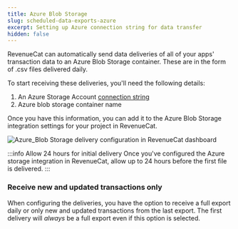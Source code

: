 ```yaml
---
title: Azure Blob Storage
slug: scheduled-data-exports-azure
excerpt: Setting up Azure connection string for data transfer
hidden: false
---
```


RevenueCat can automatically send data deliveries of all of your apps' transaction data to an Azure Blob Storage container. These are in the form of .csv files delivered daily.

To start receiving these deliveries, you'll need the following details:

1. An Azure Storage Account [connection string](https://learn.microsoft.com/en-us/azure/storage/common/storage-configure-connection-string)
2. Azure blob storage container name

Once you have this information, you can add it to the Azure Blob Storage integration settings for your project in RevenueCat.

[//]: # (TODO: Add image for Azure Blob Storage delivery configuration in RevenueCat dashboard)
![Azure_Blob Storage delivery configuration in RevenueCat dashboard](/images/a6c3ffd-app.revenuecat.com_projects_85ff18c7_integrations_intercom_9_88010b22e98099b0848533cc1c6ec248.png)

:::info Allow 24 hours for initial delivery
Once you've configured the Azure storage integration in RevenueCat, allow up to 24 hours before the first file is delivered.
:::

### Receive new and updated transactions only

When configuring the deliveries, you have the option to receive a full export daily or only new and updated transactions from the last export. The first delivery will _always_ be a full export even if this option is selected.
